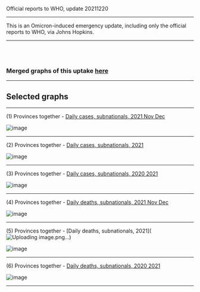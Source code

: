 
Official reports to WHO, update 20211220


***********************************************************************************************************
This is an Omicron-induced emergency update, including only the official reports to WHO, via Johns Hopkins.
***********************************************************************************************************

<br/><br/>



### Merged graphs of this uptake [here](https://github.com/pourmalek/CovidVisualizedCountry/blob/main/20211220/graphs%20merge%2020211220.pdf)


****

## Selected graphs

****

(1) Provinces together - [Daily cases, subnationals, 2021 Nov Dec](https://github.com/pourmalek/CovidVisualizedCountry/blob/main/20211220/output/JOHN/graph%2023%20COVID-19%20daily%20cases%2C%20Canada%2C%20subnational%2C%20Johns%20Hopkins%202021%20Nov%20Dec.pdf)

![image](https://user-images.githubusercontent.com/30849720/146829414-47cd9e9b-23e7-4ad1-a09a-71c7b707fd4e.png)

****

(2) Provinces together - [Daily cases, subnationals, 2021](https://github.com/pourmalek/CovidVisualizedCountry/blob/main/20211220/output/JOHN/graph%2022%20COVID-19%20daily%20cases%2C%20Canada%2C%20subnational%2C%20Johns%20Hopkins.pdf)

![image](https://user-images.githubusercontent.com/30849720/146829518-ff9a5b5f-2f32-4128-b29b-6ac9dafc4b95.png)

****

(3) Provinces together - [Daily cases, subnationals, 2020 2021](https://github.com/pourmalek/CovidVisualizedCountry/blob/main/20211220/output/JOHN/graph%2021%20COVID-19%20daily%20cases%2C%20Canada%2C%20subnational%2C%20Johns%20Hopkins.pdf)

![image](https://user-images.githubusercontent.com/30849720/146829611-2b3693c2-e6ad-4df1-b489-1000ed58cd70.png)

****

(4) Provinces together - [Daily deaths, subnationals, 2021 Nov Dec](https://github.com/pourmalek/CovidVisualizedCountry/blob/main/20211220/output/JOHN/graph%2013%20COVID-19%20daily%20deaths%2C%20Canada%2C%20subnational%2C%20Johns%20Hopkins%202021%20Nov%20Dec.pdf)

![image](https://user-images.githubusercontent.com/30849720/146828845-2f46d1b7-5b74-4a9a-aeed-b6bd30912de9.png)

****

(5) Provinces together - [Daily deaths, subnationals, 2021](![Uploading image.png…]())

![image](https://user-images.githubusercontent.com/30849720/146828845-2f46d1b7-5b74-4a9a-aeed-b6bd30912de9.png)

****

(6) Provinces together - [Daily deaths, subnationals, 2020 2021](https://github.com/pourmalek/CovidVisualizedCountry/blob/main/20211220/output/JOHN/graph%2011%20COVID-19%20daily%20deaths%2C%20Canada%2C%20subnational%2C%20Johns%20Hopkins.pdf)

![image](https://user-images.githubusercontent.com/30849720/146828845-2f46d1b7-5b74-4a9a-aeed-b6bd30912de9.png)

****
